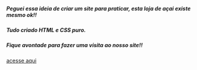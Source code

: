 ##### Peguei essa ideia de criar um site para praticar, esta loja de açai existe mesmo ok!!
##### Tudo criado HTML e CSS puro.
##### Fique avontade para fazer uma visita ao nosso  site!!
              

[acesse aqui](https://brunocroft86.github.io/acaiDaPreta/)
